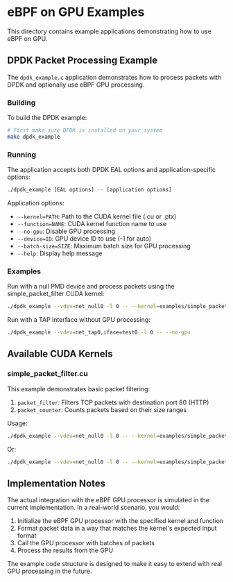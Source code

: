 # eBPF on GPU Examples

This directory contains example applications demonstrating how to use eBPF on GPU.

## DPDK Packet Processing Example

The `dpdk_example.c` application demonstrates how to process packets with DPDK and optionally use eBPF GPU processing.

### Building

To build the DPDK example:

```bash
# First make sure DPDK is installed on your system
make dpdk_example
```

### Running

The application accepts both DPDK EAL options and application-specific options:

```bash
./dpdk_example [EAL options] -- [application options]
```

Application options:
- `--kernel=PATH`: Path to the CUDA kernel file (.cu or .ptx)
- `--function=NAME`: CUDA kernel function name to use
- `--no-gpu`: Disable GPU processing
- `--device=ID`: GPU device ID to use (-1 for auto)
- `--batch-size=SIZE`: Maximum batch size for GPU processing
- `--help`: Display help message

### Examples

Run with a null PMD device and process packets using the simple_packet_filter CUDA kernel:

```bash
./dpdk_example --vdev=net_null0 -l 0 -- --kernel=examples/simple_packet_filter.cu --function=packet_filter
```

Run with a TAP interface without GPU processing:

```bash
./dpdk_example --vdev=net_tap0,iface=test0 -l 0 -- --no-gpu
```

## Available CUDA Kernels

### simple_packet_filter.cu

This example demonstrates basic packet filtering:

1. `packet_filter`: Filters TCP packets with destination port 80 (HTTP)
2. `packet_counter`: Counts packets based on their size ranges

Usage:

```bash
./dpdk_example --vdev=net_null0 -l 0 -- --kernel=examples/simple_packet_filter.cu --function=packet_filter
```

Or:

```bash
./dpdk_example --vdev=net_null0 -l 0 -- --kernel=examples/simple_packet_filter.cu --function=packet_counter
```

## Implementation Notes

The actual integration with the eBPF GPU processor is simulated in the current implementation. In a real-world scenario, you would:

1. Initialize the eBPF GPU processor with the specified kernel and function
2. Format packet data in a way that matches the kernel's expected input format
3. Call the GPU processor with batches of packets
4. Process the results from the GPU

The example code structure is designed to make it easy to extend with real GPU processing in the future. 